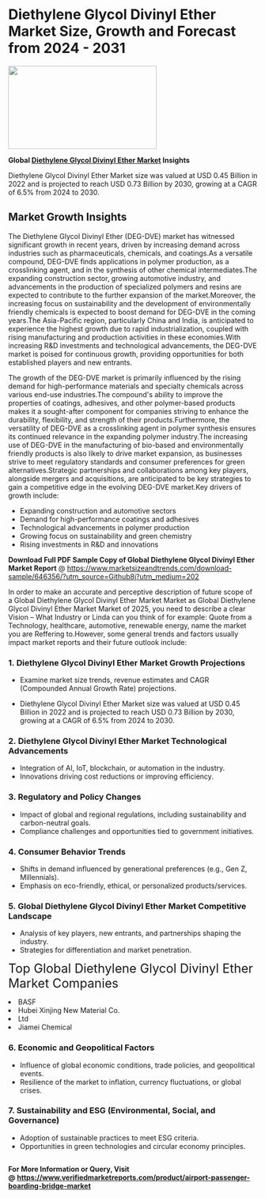 <H1>Diethylene Glycol Divinyl Ether Market Size, Growth and Forecast from 2024 - 2031</H1><img class="aligncenter size-medium wp-image-584254" src="https://thirdeyenews.in/wp-content/uploads/2024/09/Global-Market-Research-300x168.jpeg" alt="" width="300" height="168" /><p><strong>Global&nbsp;<a href="https://www.marketsizeandtrends.com/download-sample/646356/?utm_source=Github8j?utm_medium=202">Diethylene Glycol Divinyl Ether Market</a> Insights</strong></p><p>Diethylene Glycol Divinyl Ether Market size was valued at USD 0.45 Billion in 2022 and is projected to reach USD 0.73 Billion by 2030, growing at a CAGR of 6.5% from 2024 to 2030.</p><p><h2>Market Growth Insights</h2> <p>The Diethylene Glycol Divinyl Ether (DEG-DVE) market has witnessed significant growth in recent years, driven by increasing demand across industries such as pharmaceuticals, chemicals, and coatings.As a versatile compound, DEG-DVE finds applications in polymer production, as a crosslinking agent, and in the synthesis of other chemical intermediates.The expanding construction sector, growing automotive industry, and advancements in the production of specialized polymers and resins are expected to contribute to the further expansion of the market.Moreover, the increasing focus on sustainability and the development of environmentally friendly chemicals is expected to boost demand for DEG-DVE in the coming years.The Asia-Pacific region, particularly China and India, is anticipated to experience the highest growth due to rapid industrialization, coupled with rising manufacturing and production activities in these economies.With increasing R&D investments and technological advancements, the DEG-DVE market is poised for continuous growth, providing opportunities for both established players and new entrants.</p> <p>The growth of the DEG-DVE market is primarily influenced by the rising demand for high-performance materials and specialty chemicals across various end-use industries.The compound's ability to improve the properties of coatings, adhesives, and other polymer-based products makes it a sought-after component for companies striving to enhance the durability, flexibility, and strength of their products.Furthermore, the versatility of DEG-DVE as a crosslinking agent in polymer synthesis ensures its continued relevance in the expanding polymer industry.The increasing use of DEG-DVE in the manufacturing of bio-based and environmentally friendly products is also likely to drive market expansion, as businesses strive to meet regulatory standards and consumer preferences for green alternatives.Strategic partnerships and collaborations among key players, alongside mergers and acquisitions, are anticipated to be key strategies to gain a competitive edge in the evolving DEG-DVE market.Key drivers of growth include: <ul> <li>Expanding construction and automotive sectors</li> <li>Demand for high-performance coatings and adhesives</li> <li>Technological advancements in polymer production</li> <li>Growing focus on sustainability and green chemistry</li> <li>Rising investments in R&D and innovations</li> </ul> <p><span class=""><strong>Download Full PDF Sample Copy of Global Diethylene Glycol Divinyl Ether Market Report</strong> @ <a href="https://www.marketsizeandtrends.com/download-sample/646356/?utm_source=Github8j?utm_medium=202" target="_blank">https://www.marketsizeandtrends.com/download-sample/646356/?utm_source=Github8j?utm_medium=202</a></span></p><p>In order to make an accurate and perceptive description of future scope of a Global&nbsp;Diethylene Glycol Divinyl Ether Market Market as Global&nbsp;Diethylene Glycol Divinyl Ether Market Market of 2025, you need to describe a clear Vision &ndash; What Industry or Linda can you think of for example: Quote from a Technology, healthcare, automotive, renewable energy, name the market you are Reffering to.However, some general trends and factors usually impact market reports and their future outlook include:</p><h3>1.&nbsp;<strong>Diethylene Glycol Divinyl Ether Market Growth Projections</strong></h3><ul><li>Examine market size trends, revenue estimates and CAGR (Compounded Annual Growth Rate) projections.</li><li><p>Diethylene Glycol Divinyl Ether Market size was valued at USD 0.45 Billion in 2022 and is projected to reach USD 0.73 Billion by 2030, growing at a CAGR of 6.5% from 2024 to 2030.</p></li></ul><h3>2.&nbsp;<strong>Diethylene Glycol Divinyl Ether Market Technological Advancements</strong></h3><ul><li>Integration of AI, IoT, blockchain, or automation in the industry.</li><li>Innovations driving cost reductions or improving efficiency.</li></ul><h3>3.&nbsp;<strong>Regulatory and Policy Changes</strong></h3><ul><li>Impact of global and regional regulations, including sustainability and carbon-neutral goals.</li><li>Compliance challenges and opportunities tied to government initiatives.</li></ul><h3>4.&nbsp;<strong>Consumer Behavior Trends</strong></h3><ul><li>Shifts in demand influenced by generational preferences (e.g., Gen Z, Millennials).</li><li>Emphasis on eco-friendly, ethical, or personalized products/services.</li></ul><h3>5.&nbsp;<strong>Global Diethylene Glycol Divinyl Ether Market Competitive Landscape</strong></h3><ul><li>Analysis of key players, new entrants, and partnerships shaping the industry.</li><li>Strategies for differentiation and market penetration.</li></ul><p data-pm-slice="1 1 []"><span style="color: inherit; font-family: inherit; font-size: 25px;">Top Global Diethylene Glycol Divinyl Ether Market Companies</span></p><div class="" data-test-id=""><p><li>BASF</li><li> Hubei Xinjing New Material Co.</li><li> Ltd</li><li> Jiamei Chemical</li></p></div><h3>6.&nbsp;<strong>Economic and Geopolitical Factors</strong></h3><ul><li>Influence of global economic conditions, trade policies, and geopolitical events.</li><li>Resilience of the market to inflation, currency fluctuations, or global crises.</li></ul><h3>7.&nbsp;<strong>Sustainability and ESG (Environmental, Social, and Governance)</strong></h3><ul><li>Adoption of sustainable practices to meet ESG criteria.</li><li>Opportunities in green technologies and circular economy principles.</li></ul><h2><strong style="font-size: 14px;">For More Information or Query, Visit @&nbsp;</strong><a style="background-color: #ffffff; font-size: 14px;" href="https://www.marketsizeandtrends.com/report/diethylene-glycol-divinyl-ether-market/" target="_blank">https://www.verifiedmarketreports.com/product/airport-passenger-boarding-bridge-market</a></h2>